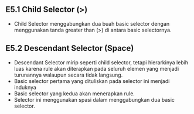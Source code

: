 ## E5.1 Child Selector (>)

- Child Selector menggabungkan dua buah basic selector dengan menggunakan tanda greater than (>) di antara basic selectornya.

## E5.2 Descendant Selector (Space)

- Descendant Selector mirip seperti child selector, tetapi hierarkinya lebih luas karena rule akan diterapkan pada seluruh elemen yang menjadi turunannya walaupun secara tidak langsung.
- Basic selector pertama yang dituliskan pada selector ini menjadi induknya
- Basic selector yang kedua akan menerapkan rule.
- Selector ini menggunakan spasi dalam menggabungkan dua basic selector.
